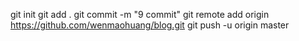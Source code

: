 git init
git add .
git commit -m "9 commit"
git remote add origin https://github.com/wenmaohuang/blog.git
git push -u origin master